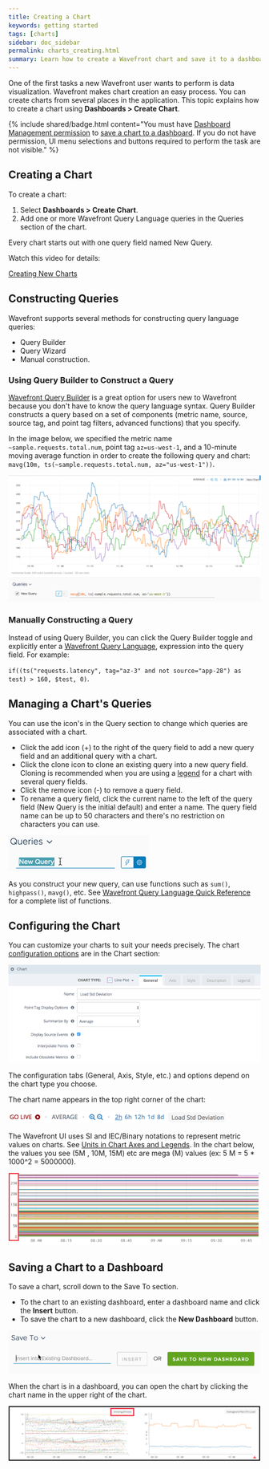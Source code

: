 ```yaml
---
title: Creating a Chart
keywords: getting started
tags: [charts]
sidebar: doc_sidebar
permalink: charts_creating.html
summary: Learn how to create a Wavefront chart and save it to a dashboard.
---
```

One of the first tasks a new Wavefront user wants to perform is data visualization.  Wavefront makes chart creation an easy process. You can create charts from several places in the application. This topic explains how to create a chart using **Dashboards > Create Chart**.

{% include shared/badge.html content="You must have [Dashboard Management permission](permissions_overview.html) to [save a chart to a dashboard](#save). If you do not have permission, UI menu selections and buttons required to perform the task are not visible." %}

## Creating a Chart

To create a chart:
1. Select **Dashboards > Create Chart**.
2. Add one or more Wavefront Query Language queries in the Queries section of the chart.

Every chart starts out with one query field named New Query.

Watch this video for details:

[Creating New Charts](https://vmwarelearningzone.vmware.com/oltpublish/site/openlearn.do?dispatch=previewLesson&id=5d02190e-dc7a-11e7-a6ac-0cc47a352510&inner=true&player2=true)

## Constructing Queries

Wavefront supports several methods for constructing query language queries:
* Query Builder
* Query Wizard
* Manual construction.

### Using Query Builder to Construct a Query

[Wavefront Query Builder](query_language_query_builder.html) is a great option for users new to Wavefront because you don't have to know the query language syntax. Query Builder constructs a query based on a set of components (metric name, source, source tag, and point tag filters, advanced functions) that you specify.

In the image below, we specified the metric name `~sample.requests.total.num`, point tag `az=us-west-1`, and a 10-minute moving average function in order to create the following query and chart: `mavg(10m, ts(~sample.requests.total.num, az="us-west-1"))`.

![query_builder_2](images/query_builder_2.png)

### Manually Constructing a Query

Instead of using Query Builder, you can click the Query Builder toggle and explicitly enter a [Wavefront Query Language](query_language_getting_started.html), expression into the query field. For example:

`if((ts("requests.latency", tag="az-3" and not source="app-28") as test) > 160, $test, 0)`.

## Managing a Chart's Queries

You can use the icon's in the Query section to change which queries are associated with a chart.

* Click the add icon (+) to the right of the query field to add a new query field and an additional query with a chart.
* Click the clone icon to clone an existing query into a new query field. Cloning is recommended when you are using a [legend](charts.html#legend) for a chart with several query fields.
* Click the remove icon (-) to remove a query field.
* To rename a query field, click the current name to the left of the query field (New Query is the initial default) and enter a name. The query field name can be up to 50 characters and there's no restriction on characters you can use.

![rename_query_field](images/rename_query_field.png)

As you construct your new query, can use functions such as `sum()`, `highpass()`, `mavg()`, etc. See [Wavefront Query Language Quick Reference](query_language_reference.html) for a complete list of functions.

## Configuring the Chart
You can customize your charts to suit your needs precisely. The chart [configuration options](charts.html) are in the Chart section:

![chart_section](images/chart_section.png)

The configuration tabs (General, Axis, Style, etc.) and options depend on the chart type you choose.

The chart name appears in the top right corner of the chart:

![chart_name_corner](images/chart_name_corner.png)

The Wavefront UI uses SI and IEC/Binary notations to represent metric values on charts. See [Units in Chart Axes and Legends](charts_customizing.html#units_in_chart_axes_and_legends). In the chart below, the values you see (5M , 10M, 15M) etc are mega (M) values (ex: 5 M = 5 * 1000^2 = 5000000).

![SI_notation](images/SI_notation.png)

<a name="save"></a>

## Saving a Chart to a Dashboard
To save a chart, scroll down to the Save To section.
* To the chart to an existing dashboard, enter a dashboard name and click the **Insert** button.
* To save the chart to a new dashboard, click the **New Dashboard** button.

![save_chart](images/save_chart.png)

When the chart is in a dashboard, you can open the chart by clicking the chart name in the upper right of the chart.

![open_chart](images/open_chart.png)
